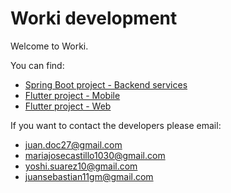 # Worki development


Welcome to Worki. 

You can find: 

* [Spring Boot project - Backend services](/worki_backend)
* [Flutter project - Mobile](/worki_ui_mobile)
* [Flutter project - Web](/worki_ui_web)

If you want to contact the developers please email: 

* juan.doc27@gmail.com
* mariajosecastillo1030@gmail.com
* yoshi.suarez10@gmail.com 
* juansebastian11gm@gmail.com
